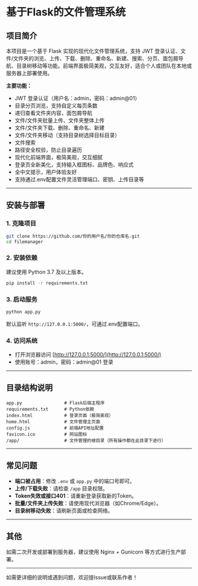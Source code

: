 # 基于Flask的文件管理系统

## 项目简介

本项目是一个基于 Flask 实现的现代化文件管理系统，支持 JWT 登录认证、文件/文件夹的浏览、上传、下载、删除、重命名、新建、搜索、分页、面包屑导航、目录树移动等功能。前端界面极简美观，交互友好，适合个人或团队在本地或服务器上部署使用。

**主要功能：**
- JWT 登录认证（用户名：admin，密码：admin@01）
- 目录分页浏览，支持自定义每页条数
- 递归查看文件夹内容，面包屑导航
- 文件/文件夹批量上传、文件夹整体上传
- 文件/文件夹下载、删除、重命名、新建
- 文件/文件夹移动（支持目录树选择目标目录）
- 文件搜索
- 路径安全校验，防止目录遍历
- 现代化前端界面，极简美观，交互细腻
- 登录页全新美化，支持输入框图标、品牌色、响应式
- 全中文提示，用户体验友好
- 支持通过.env配置文件灵活管理端口、密钥、上传目录等

---

## 安装与部署

### 1. 克隆项目

```bash
git clone https://github.com/你的用户名/你的仓库名.git
cd filemanager
```

### 2. 安装依赖

建议使用 Python 3.7 及以上版本。

```bash
pip install -r requirements.txt
```

### 3. 启动服务

```bash
python app.py
```

默认监听 `http://127.0.0.1:5000/`，可通过.env配置端口。

### 4. 访问系统

- 打开浏览器访问 [http://127.0.0.1:5000/](http://127.0.0.1:5000/)
- 使用账号：admin，密码：admin@01 登录

---

## 目录结构说明

```
app.py                # Flask后端主程序
requirements.txt      # Python依赖
index.html            # 登录页面（极简美观）
home.html             # 文件管理主页面
config.js             # 前端API地址配置
favicon.ico           # 网站图标
/app/                 # 文件管理的根目录（所有操作都在此目录下进行）
```

---

## 常见问题

- **端口被占用**：修改 `.env` 或 `app.py` 中的端口号即可。
- **上传/下载失败**：请检查 `/app` 目录权限。
- **Token失效或接口401**：请重新登录获取新的Token。
- **批量/文件夹上传失败**：请使用现代浏览器（如Chrome/Edge）。
- **目录树移动失败**：请刷新页面或检查网络。

---

## 其他

如需二次开发或部署到服务器，建议使用 Nginx + Gunicorn 等方式进行生产部署。

---

如需更详细的说明或遇到问题，欢迎提Issue或联系作者！